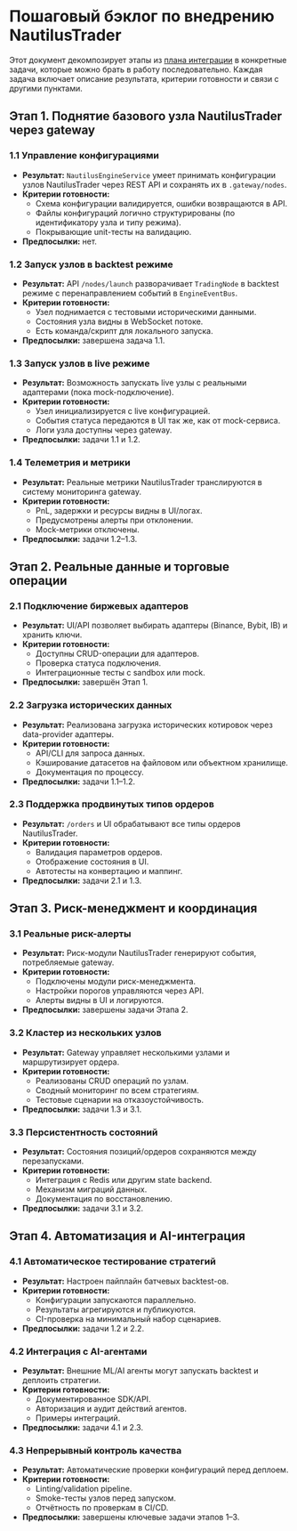 # Пошаговый бэклог по внедрению NautilusTrader

Этот документ декомпозирует этапы из [плана интеграции](./nautilus_integration_plan.md) в конкретные задачи, которые можно брать в работу последовательно. Каждая задача включает описание результата, критерии готовности и связи с другими пунктами.

## Этап 1. Поднятие базового узла NautilusTrader через gateway

### 1.1 Управление конфигурациями
- **Результат:** `NautilusEngineService` умеет принимать конфигурации узлов NautilusTrader через REST API и сохранять их в `.gateway/nodes`.
- **Критерии готовности:**
  - Схема конфигурации валидируется, ошибки возвращаются в API.
  - Файлы конфигураций логично структурированы (по идентификатору узла и типу режима).
  - Покрывающие unit-тесты на валидацию.
- **Предпосылки:** нет.

### 1.2 Запуск узлов в backtest режиме
- **Результат:** API `/nodes/launch` разворачивает `TradingNode` в backtest режиме с перенаправлением событий в `EngineEventBus`.
- **Критерии готовности:**
  - Узел поднимается с тестовыми историческими данными.
  - Состояния узла видны в WebSocket потоке.
  - Есть команда/скрипт для локального запуска.
- **Предпосылки:** завершена задача 1.1.

### 1.3 Запуск узлов в live режиме
- **Результат:** Возможность запускать live узлы с реальными адаптерами (пока mock-подключение).
- **Критерии готовности:**
  - Узел инициализируется с live конфигурацией.
  - События статуса передаются в UI так же, как от mock-сервиса.
  - Логи узла доступны через gateway.
- **Предпосылки:** задачи 1.1 и 1.2.

### 1.4 Телеметрия и метрики
- **Результат:** Реальные метрики NautilusTrader транслируются в систему мониторинга gateway.
- **Критерии готовности:**
  - PnL, задержки и ресурсы видны в UI/логах.
  - Предусмотрены алерты при отклонении.
  - Mock-метрики отключены.
- **Предпосылки:** задачи 1.2–1.3.

## Этап 2. Реальные данные и торговые операции

### 2.1 Подключение биржевых адаптеров
- **Результат:** UI/API позволяет выбирать адаптеры (Binance, Bybit, IB) и хранить ключи.
- **Критерии готовности:**
  - Доступны CRUD-операции для адаптеров.
  - Проверка статуса подключения.
  - Интеграционные тесты с sandbox или mock.
- **Предпосылки:** завершён Этап 1.

### 2.2 Загрузка исторических данных
- **Результат:** Реализована загрузка исторических котировок через data-provider адаптеры.
- **Критерии готовности:**
  - API/CLI для запроса данных.
  - Кэширование датасетов на файловом или объектном хранилище.
  - Документация по процессу.
- **Предпосылки:** задачи 1.1–1.2.

### 2.3 Поддержка продвинутых типов ордеров
- **Результат:** `/orders` и UI обрабатывают все типы ордеров NautilusTrader.
- **Критерии готовности:**
  - Валидация параметров ордеров.
  - Отображение состояния в UI.
  - Автотесты на конвертацию и маппинг.
- **Предпосылки:** задачи 2.1 и 1.3.

## Этап 3. Риск-менеджмент и координация

### 3.1 Реальные риск-алерты
- **Результат:** Риск-модули NautilusTrader генерируют события, потребляемые gateway.
- **Критерии готовности:**
  - Подключены модули риск-менеджмента.
  - Настройки порогов управляются через API.
  - Алерты видны в UI и логируются.
- **Предпосылки:** завершены задачи Этапа 2.

### 3.2 Кластер из нескольких узлов
- **Результат:** Gateway управляет несколькими узлами и маршрутизирует ордера.
- **Критерии готовности:**
  - Реализованы CRUD операций по узлам.
  - Сводный мониторинг по всем стратегиям.
  - Тестовые сценарии на отказоустойчивость.
- **Предпосылки:** задачи 1.3 и 3.1.

### 3.3 Персистентность состояний
- **Результат:** Состояния позиций/ордеров сохраняются между перезапусками.
- **Критерии готовности:**
  - Интеграция с Redis или другим state backend.
  - Механизм миграций данных.
  - Документация по восстановлению.
- **Предпосылки:** задачи 3.1 и 3.2.

## Этап 4. Автоматизация и AI-интеграция

### 4.1 Автоматическое тестирование стратегий
- **Результат:** Настроен пайплайн батчевых backtest-ов.
- **Критерии готовности:**
  - Конфигурации запускаются параллельно.
  - Результаты агрегируются и публикуются.
  - CI-проверка на минимальный набор сценариев.
- **Предпосылки:** задачи 1.2 и 2.2.

### 4.2 Интеграция с AI-агентами
- **Результат:** Внешние ML/AI агенты могут запускать backtest и деплоить стратегии.
- **Критерии готовности:**
  - Документированное SDK/API.
  - Авторизация и аудит действий агентов.
  - Примеры интеграций.
- **Предпосылки:** задачи 4.1 и 2.3.

### 4.3 Непрерывный контроль качества
- **Результат:** Автоматические проверки конфигураций перед деплоем.
- **Критерии готовности:**
  - Linting/validation pipeline.
  - Smoke-тесты узлов перед запуском.
  - Отчётность по проверкам в CI/CD.
- **Предпосылки:** завершены ключевые задачи этапов 1–3.
